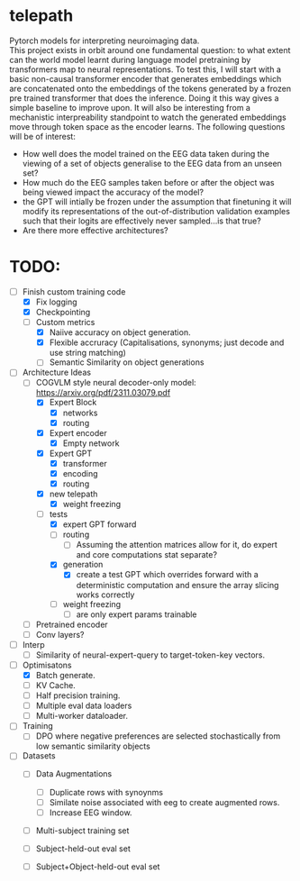 # telepath
Pytorch models for interpreting neuroimaging data.\
This project exists in orbit around one fundamental question: to what extent can the world model learnt during language model pretraining by transformers map to neural representations. To test this, I will start with a basic non-causal transformer encoder that generates embeddings which are concatenated onto the embeddings of the tokens generated by a frozen pre trained transformer that does the inference. Doing it this way gives a simple baseline to improve upon. It will also be interesting from a mechanistic interpreability standpoint to watch the generated embeddings move through token space as the encoder learns. The following questions will be of interest:

- How well does the model trained on the EEG data taken during the viewing of a set of objects generalise to the EEG data from an unseen set?
- How much do the EEG samples taken before or after the object was being viewed impact the accuracy of the model?
- the GPT will intially be frozen under the assumption that finetuning it will modify its representations of the out-of-distribution validation examples such that their logits are effectively never sampled...is that true?
- Are there more effective architectures? 

# TODO:
- [ ] Finish custom training code
    - [x] Fix logging
    - [x] Checkpointing
    - [ ] Custom metrics
        - [x] Naiive accuracy on object generation.
        - [x] Flexible accruracy (Capitalisations, synonyms; just decode and use string matching)
        - [ ] Semantic Similarity on object generations
- [ ] Architecture Ideas
    - [ ] COGVLM style neural decoder-only model: https://arxiv.org/pdf/2311.03079.pdf
        - [x] Expert Block
            - [x] networks
            - [x] routing
        - [x] Expert encoder
            - [x] Empty network
        - [x] Expert GPT
            - [x] transformer
            - [x] encoding
            - [x] routing
        - [x] new telepath
            - [x] weight freezing
        - [ ] tests
            - [x] expert GPT forward
            - [ ] routing
                - [ ] Assuming the attention matrices allow for it, do expert and core computations stat separate?
            - [x] generation
                - [x] create a test GPT which overrides forward with a deterministic computation and ensure the array slicing works correctly
            - [ ] weight freezing
                - [ ] are only expert params trainable
    - [ ] Pretrained encoder
    - [ ] Conv layers?
- [ ] Interp
    - [ ] Similarity of neural-expert-query to target-token-key vectors.
- [ ] Optimisatons
    - [x] Batch generate.
    - [ ] KV Cache.
    - [ ] Half precision training.
    - [ ] Multiple eval data loaders
    - [ ] Multi-worker dataloader.
- [ ] Training
    - [ ] DPO where negative preferences are selected stochastically from low semantic similarity objects
- [ ] Datasets
    - [ ] Data Augmentations
        - [ ] Duplicate rows with synoynms
        - [ ] Similate noise associated with eeg to create augmented rows.
        - [ ] Increase EEG window.
    - [ ] Multi-subject training set
    - [ ] Subject-held-out eval set
    - [ ] Subject+Object-held-out eval set
    

